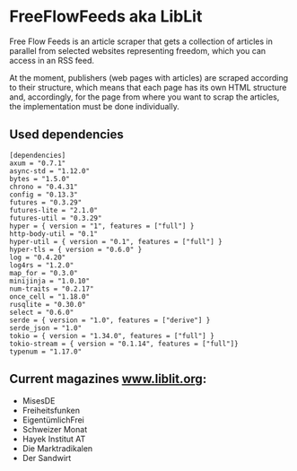 # FreeFlowFeeds aka LibLit

Free Flow Feeds is an article scraper that gets a collection of articles in parallel from selected websites
representing freedom, which you can access in an RSS feed.

At the moment, publishers (web pages with articles) are scraped according to their structure,
which means that each page has its own HTML structure and, accordingly, for the page from where
you want to scrap the articles, the implementation must be done individually.

## Used dependencies

```
[dependencies]
axum = "0.7.1"
async-std = "1.12.0"
bytes = "1.5.0"
chrono = "0.4.31"
config = "0.13.3"
futures = "0.3.29"
futures-lite = "2.1.0"
futures-util = "0.3.29"
hyper = { version = "1", features = ["full"] }
http-body-util = "0.1"
hyper-util = { version = "0.1", features = ["full"] }
hyper-tls = { version = "0.6.0" }
log = "0.4.20"
log4rs = "1.2.0"
map_for = "0.3.0"
minijinja = "1.0.10"
num-traits = "0.2.17"
once_cell = "1.18.0"
rusqlite = "0.30.0"
select = "0.6.0"
serde = { version = "1.0", features = ["derive"] }
serde_json = "1.0"
tokio = { version = "1.34.0", features = ["full"] }
tokio-stream = { version = "0.1.14", features = ["full"]}
typenum = "1.17.0"
```

## Current magazines www.liblit.org:
- MisesDE
- Freiheitsfunken
- EigentümlichFrei
- Schweizer Monat
- Hayek Institut AT
- Die Marktradikalen
- Der Sandwirt

